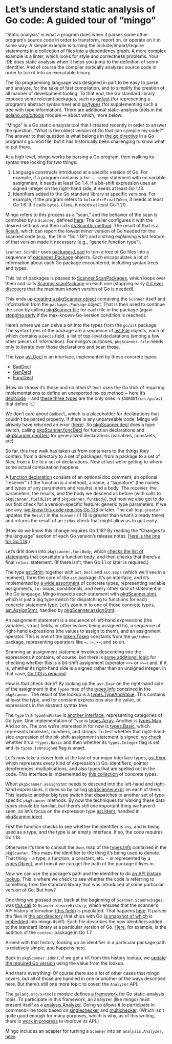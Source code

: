 # Let’s understand static analysis of Go code: A guided tour of “mingo”

“Static analysis” is what a program does when it parses some other program’s source code
in order to transform, report on, or operate on it in some way.
A simple example is turning the include/import/require statements in a collection of files into a dependency graph.
A more complex example is a linter,
which looks for style and correctness problems.
Your IDE does static analysis when it helps you jump to the definition of some identifier.
And of course the compiler statically analyzes source code in order to turn it into an executable binary.

The Go programming language was designed in part to be easy to parse and analyze,
for the sake of fast compilation,
and to simplify the creation of all manner of development tooling.
To that end, the Go standard library exposes some relevant packages,
such as [go/ast](https://pkg.go.dev/go/ast)
(for representing a program’s abstract syntax tree)
and [go/types](https://pkg.go.dev/go/types)
(for supplementing such a tree with type information).
There are additional static-analysis tools in the [golang.org/x/tools](https://pkg.go.dev/golang.org/x/tools) module —
about which, more below.

“Mingo” is a Go static-analysis tool that I created recently in order to answer the question,
“What is the oldest version of Go that can compile my code?”
The answer to that question is what belongs in [the go directive](https://go.dev/ref/mod#go-mod-file-go) in a Go program’s go.mod file,
but it has historically been challenging to know what to put there.

At a high level,
mingo works by parsing a Go program,
then walking its syntax tree looking for two things:

1. Language constructs introduced at a specific version of Go.
   For example, if a program contains a `for … range` statement with no variable assignment,
   it needs at least Go 1.4.
   If a bit-shift expression uses an signed integer on the right-hand side,
   it needs at least Go 1.13.
2. Identifiers added to the Go standard library at specific versions.
   For example, if the program refers to `bufio.ErrFinalToken`,
   it needs at least Go 1.6.
   If it calls `bytes.Clone`,
   it needs at least Go 1.20.

Mingo refers to this process as a “scan,”
and the behavior of the scan is controlled by a `Scanner`,
defined [here](https://github.com/bobg/mingo/blob/562b72282874015100556d6cecff601d9c9fd07a/scan.go#L18-L31).
The caller configures it with the desired settings
and then calls [its ScanDir method](https://github.com/bobg/mingo/blob/562b72282874015100556d6cecff601d9c9fd07a/scan.go#L47).
The result of that is a [Result](https://github.com/bobg/mingo/blob/562b72282874015100556d6cecff601d9c9fd07a/result.go#L11-L14),
which can report the lowest minor version of Go needed for the scanned code
(e.g., the 18 in “Go 1.18”)
and a string explaining what feature of that version made it necessary
(e.g., “generic function type”).

`Scanner.ScanDir` uses [packages.Load](https://pkg.go.dev/golang.org/x/tools/go/packages#Load)
to turn a tree of Go files into a sequence of [packages.Package](https://pkg.go.dev/golang.org/x/tools/go/packages#Package) objects.
Each encapsulates a lot of information about each Go package encountered,
including syntax trees and types.

This list of packages is passed to [Scanner.ScanPackages](https://github.com/bobg/mingo/blob/562b72282874015100556d6cecff601d9c9fd07a/scan.go#L69),
which loops over them and calls [Scanner.scanPackage](https://github.com/bobg/mingo/blob/562b72282874015100556d6cecff601d9c9fd07a/scan.go#L131) on each one
(stopping early [if it ever discovers](https://github.com/bobg/mingo/blob/562b72282874015100556d6cecff601d9c9fd07a/scan.go#L99-L101) that the maximum known version of Go is needed).

This ends up [creating a pkgScanner object](https://github.com/bobg/mingo/blob/562b72282874015100556d6cecff601d9c9fd07a/scan.go#L136-L141)
containing the `Scanner` itself and information from the `packages.Package` object.
That is then used to continue the scan
by calling [pkgScanner.file](https://github.com/bobg/mingo/blob/562b72282874015100556d6cecff601d9c9fd07a/package.go#L18)
for each file in the package
(again [stopping early](https://github.com/bobg/mingo/blob/562b72282874015100556d6cecff601d9c9fd07a/scan.go#L148-L150) if the max-known-Go-version condition is reached).

Here’s where we can delve a bit into the types from the `go/ast` package.
The syntax trees of the package are a sequence of [ast.File](https://pkg.go.dev/go/ast#File) objects,
each of which contains a `Decls` field, a list of top-level declarations
(among a few other pieces of information).
For mingo’s purposes,
`pkgScanner.file` needs only to iterate over those declarations and scan those.

The type [ast.Decl](https://pkg.go.dev/go/ast#Decl) is an interface,
implemented by these concrete types:

- [BadDecl](https://pkg.go.dev/go/ast#BadDecl)
- [GenDecl](https://pkg.go.dev/go/ast#GenDecl)
- [FuncDecl](https://pkg.go.dev/go/ast#FuncDecl)

(How do I know it’s those and no others?
`Decl` uses the Go trick of requiring implementations to define an unexported no-op method −
here it’s [declNode](https://cs.opensource.google/go/go/+/master:src/go/ast/ast.go;l=52;drc=28f1bf61b7383bd4079d77090e67b3198b75be12) −
and [these three types](https://cs.opensource.google/go/go/+/master:src/go/ast/ast.go;l=1011-1015;drc=28f1bf61b7383bd4079d77090e67b3198b75be12) are the only ones in `$GOROOT/src/go/ast` that define it.)

We don’t care about `BadDecl`,
which is a placeholder for declarations that couldn’t be parsed properly.
If there is any unparseable code,
Mingo will already have returned an error ([here](https://github.com/bobg/mingo/blob/562b72282874015100556d6cecff601d9c9fd07a/scan.go#L76-L85)).
So [pkgScanner.decl](https://github.com/bobg/mingo/blob/562b72282874015100556d6cecff601d9c9fd07a/decl.go#L9) does a type switch,
calling [pkgScanner.funcDecl](https://github.com/bobg/mingo/blob/562b72282874015100556d6cecff601d9c9fd07a/decl.go#L19) for function declarations
and [pkgScanner.genDecl](https://github.com/bobg/mingo/blob/562b72282874015100556d6cecff601d9c9fd07a/decl.go#L77)
for generalized declarations (variables, constants, etc).

So far, this tree walk has taken us from containers to the things they contain:
from a directory to a set of packages;
from a package to a set of files;
from a file to a set of declarations.
Now at last we’re getting to where some actual computation happens.

A [function declaration](https://pkg.go.dev/go/ast#FuncDecl) consists of an optional doc comment,
an optional “receiver” (if the function is a method),
a name,
a “signature” (the names and types of any parameters and results),
and a body.
The receiver, the parameters, the results, and the body we descend as before
(with calls to `pkgScanner.fieldList` and `pkgScanner.funcBody`),
but now we also get to do our first check for a version-specific feature:
generic type parameters.
If we see any,
[we know this code requires Go 1.18](https://github.com/bobg/mingo/blob/562b72282874015100556d6cecff601d9c9fd07a/decl.go#L27-L37) or later.
The call to `p.greater` updates the `Result` in the `Scanner`
(if 18 is greater than what’s already there)
and returns the result of an `isMax` check
that might allow us to quit early.

(How do we know this change requires Go 1.18?
By reading the “Changes to the language” section of each Go version’s release notes.
[Here is the one for Go 1.18](https://tip.golang.org/doc/go1.18#language).)

Let’s drill down into `pkgScanner.funcBody`,
which [checks the list of statements](https://github.com/bobg/mingo/blob/562b72282874015100556d6cecff601d9c9fd07a/expr.go#L163-L170)
that constitute a function body,
and then checks that there’s a final `return` statement.
(If there isn’t, then Go 1.1 or later is required.)

The type [ast.Stmt](https://pkg.go.dev/go/ast#Stmt),
together with `ast.Decl` and `ast.Expr`
(which we’ll see in a moment),
form the core of the `ast` package.
It’s an interface, and it’s implemented by
[a wide assortment](https://cs.opensource.google/go/go/+/master:src/go/ast/ast.go;l=849-871;drc=ef84d62cfc358ff62c60da9ceec754e7a389b5d5)
of concrete types,
representing variable assignments,
`for` loops,
conditionals,
and every other kind of statement in the Go language.
Mingo inspects each statement with
[pkgScanner.stmt](https://github.com/bobg/mingo/blob/562b72282874015100556d6cecff601d9c9fd07a/stmt.go#L10),
which is just a big type switch for dispatching to functions for each concrete statement type.
Let’s zoom in to one of those concrete types,
[ast.AssignStmt](https://pkg.go.dev/go/ast#AssignStmt),
handled by [pkgScanner.assignStmt](https://github.com/bobg/mingo/blob/562b72282874015100556d6cecff601d9c9fd07a/stmt.go#L87).

An assignment statement is a sequence of left-hand expressions
(the variables, struct fields, or other lvalues being assigned to),
a sequence of right-hand expressions
(the values to assign to them),
and an assignment operator.
This is one of the [token.Token](https://pkg.go.dev/go/token#Token) constants
from the `go/token` package,
representing operators like `=`, `:=`, `+=`, and so on.

Scanning an assignment statement involves descending into the expressions it contains, of course,
but there is [some additional logic](https://github.com/bobg/mingo/blob/562b72282874015100556d6cecff601d9c9fd07a/stmt.go#L89-L97)
for checking whether this is a bit-shift assignment
(operator `<<=` or `>>=`) and,
if it is,
whether its right-hand side is a signed rather than an unsigned integer.
In that case,
[Go 1.13 is required](https://tip.golang.org/doc/go1.13#language).

How is that check done?
By looking up the `ast.Expr` on the right-hand side of the assignment
in the `Types` map of the [types.Info](https://pkg.go.dev/go/types#Info)
contained in the `pkgScanner`.
The result of the lookup is a [types.TypeAndValue](https://pkg.go.dev/go/types#TypeAndValue).
This contains at least the type,
and for constant expressions also the value,
of expressions in the abstract syntax tree.

The `Type` in a `TypeAndValue` is [another interface](https://pkg.go.dev/go/types#Type),
representing categories of Go type.
One implementation of `Type` is [types.Array](https://pkg.go.dev/go/types#Array).
Another is [types.Map](https://pkg.go.dev/go/types#Map).
And so on.
The one we’re interested in for now
is [types.Basic](https://pkg.go.dev/go/types#Basic),
which represents booleans, numbers, and strings.
To test whether that right-hand-side expression of the bit-shift-assignment statement is signed,
[we check](https://github.com/bobg/mingo/blob/562b72282874015100556d6cecff601d9c9fd07a/package.go#L46)
whether it’s a `*types.Basic`
and then whether its `types.Integer` flag is set and its `types.IsUnsigned` flag is unset.

Let’s now take a closer look at the last of our major interface types,
[ast.Expr](https://pkg.go.dev/go/ast#Expr),
which represents every kind of expression in Go:
identifiers, pointer dereferences, multiplications,
and also types that are spelled out in the code.
This interface is implemented by [this collection](https://cs.opensource.google/go/go/+/master:src/go/ast/ast.go;l=548-573;drc=ef84d62cfc358ff62c60da9ceec754e7a389b5d5) of concrete types.

When `pkgScanner.assignStmt` needs to descend into the left-hand and right-hand expressions,
it does so by calling [pkgScanner.expr](https://github.com/bobg/mingo/blob/562b72282874015100556d6cecff601d9c9fd07a/expr.go#L11) on each of them.
This leads to another big type switch that dispatches to another set of type-specific `pkgScanner` methods.
By now the techniques for walking these data types should be familiar,
but there’s still one important thing we haven’t seen,
so let’s focus on the expression type [ast.Ident](https://pkg.go.dev/go/ast#Ident),
handled in [pkgScanner.ident](https://github.com/bobg/mingo/blob/e25314c0cc521e743eb39543db37296d4239df46/expr.go#L70).

First the function checks to see whether the identifier is `any`,
and is being used as a type,
and the type is an empty interface.
If so, the code requires Go 1.18.

Otherwise it’s time to consult the `Uses` map of the [types.Info](https://pkg.go.dev/go/types#Info)
contained in the `pkgScanner`.
This maps the identifier to the thing it’s being used to denote.
That thing −
a type, a function, a constant, etc. −
is represented by a [types.Object](https://pkg.go.dev/go/types#Object),
and from it we can get the path of the package it lives in.

Now we can use the package’s path and the identifier to do [an API history lookup](https://github.com/bobg/mingo/blob/e25314c0cc521e743eb39543db37296d4239df46/expr.go#L97).
This is where we check to see whether the code is referring to something from the standard library
that was introduced at some particular version of Go.
But how?

One thing we glossed over,
back at the beginning of `Scanner.ScanPackages`,
was [this call](https://github.com/bobg/mingo/blob/e25314c0cc521e743eb39543db37296d4239df46/scan.go#L70) to `Scanner.ensureHistory`,
which ensures that the scanner’s API history information
([this field](https://github.com/bobg/mingo/blob/e25314c0cc521e743eb39543db37296d4239df46/scan.go#L29))
is populated.
That happens [here](https://github.com/bobg/mingo/blob/e25314c0cc521e743eb39543db37296d4239df46/hist.go#L66).
It parses the files in [the api directory](https://cs.opensource.google/go/go/+/master:api/) that ships with Go
([a snapshot of which](https://github.com/bobg/mingo/tree/main/api) is [embedded](https://github.com/bobg/mingo/blob/e25314c0cc521e743eb39543db37296d4239df46/hist.go#L56-L57) into mingo itself).
Each file describes the new identifiers added to the standard library at a particular version of Go.
[Here](https://github.com/bobg/mingo/blob/e25314c0cc521e743eb39543db37296d4239df46/api/go1.7.txt#L6-L19), for example,
is the addition of the `context` package in Go 1.7.

Armed with that history,
looking up an identifier in a particular package path is relatively simple,
and happens [here](https://github.com/bobg/mingo/blob/e25314c0cc521e743eb39543db37296d4239df46/hist.go#L26).

Back in `pkgScanner.ident`,
if we get a hit from this history lookup,
we [update the required Go version](https://github.com/bobg/mingo/blob/e25314c0cc521e743eb39543db37296d4239df46/expr.go#L98-L103) using the value from the lookup.

And that’s everything!
Of course there are a lot of other cases that mingo covers,
but all of those are handled in one or another of the ways described here.
But there’s still one more topic to cover:
the `Analyzer` API.

The `golang.org/x/tools` module defines [a framework](https://pkg.go.dev/golang.org/x/tools/go/analysis) for Go static-analysis tools.
To participate in this framework, an analyzer (like mingo) must present itself as a [analysis.Analyzer](https://pkg.go.dev/golang.org/x/tools/go/analysis#Analyzer).
Doing so allows it to participate in command-line tools based on
[singlechecker](https://pkg.go.dev/golang.org/x/tools/go/analysis/singlechecker)
and [multichecker](https://pkg.go.dev/golang.org/x/tools/go/analysis/multichecker).
(Which isn’t quite good enough for many purposes,
which is why, as of this writing,
there is [work in progress](https://github.com/golang/go/issues/61324) to improve its API.)

Mingo includes an adapter for turning a `Scanner` into an `analysis.Analyzer`,
[here](https://github.com/bobg/mingo/blob/e25314c0cc521e743eb39543db37296d4239df46/analyzer.go#L8).
